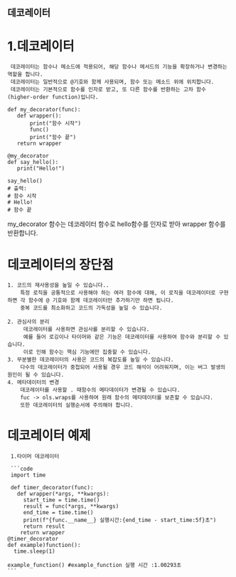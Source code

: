 ## 데코레이터 

 # 1.데코레이터
     데코레이터는 함수나 메소드에 적용되어, 해당 함수나 메서드의 기능을 확장하거나 변경하는 역할을 합니다.
     데코레이터는 일반적으로 @기호와 함께 사용되며, 함수 또는 메소드 위에 위치합니다. 
     데코레이터는 기본적으로 함수를 인자로 받고, 또 다른 함수를 반환하는 고차 함수(higher-order function)입니다.
 ```
 def my_decorator(func):
    def wrapper():
        print("함수 시작")
        func()
        print("함수 끝")
    return wrapper

@my_decorator
def say_hello():
    print("Hello!")

say_hello()
# 출력:
# 함수 시작
# Hello!
# 함수 끝
```
my_decorator 함수는 데코레이터 함수로 hello함수를 인자로 받아 wrapper 함수를 반환합니다.
# 데코레이터의 장단점 
    1. 코드의 재사용성을 높일 수 있습니다..
        특정 로직을 공통적으로 사용해야 하는 여러 함수에 대해, 이 로직을 데코레이터로 구현하면 각 함수에 @ 기호와 함께 데코레이터만 추가하기만 하면 됩니다.
        중복 코드를 최소화하고 코드의 가독성을 높일 수 있습니다.

    2. 관심사의 분리 
         데코레이터를 사용하면 관심사를 분리할 수 있습니다. 
         예를 들어 로깅이나 타이머와 같은 기능은 데코레이터를 사용하여 함수와 분리할 수 있습니다. 
         이로 인해 함수는 핵심 기능에만 집중할 수 있습니다.
    3. 무분별한 데코레이터의 사용은 코드의 복잡도를 높일 수 있습니다.
        다수의 데코레이터가 중첩되어 사용될 경우 코드 해석이 어려워지며, 이는 버그 발생의 원인이 될 수 있습니다.
    4. 메타데이터의 변경
        데코레이터를 사용할 . 때함수의 메타데이터가 변경될 수 있습니다. 
        fuc -> ols.wraps를 사용하여 원래 함수의 메타데이터를 보존할 수 있습니다. 
        또한 데코레이터의 실행순서에 주의해야 합니다.

  # 데코레이터 예제
     1.타이머 데코레이터

     ```code
     import time

     def timer_decorator(func):
       def wrapper(*args, **kwargs):
         start_time = time.time()
         result = func(*args, **kwargs)
         end_time = time.time()
         print(f"{func.__name__} 실행시간:{end_time - start_time:5f}초")
         return result
        return wrapper
    @timer_decorator
    def example)function():
      time.sleep(1)

    example_function() #example_function 실행 시간 :1.00293초
    ```

    
    
